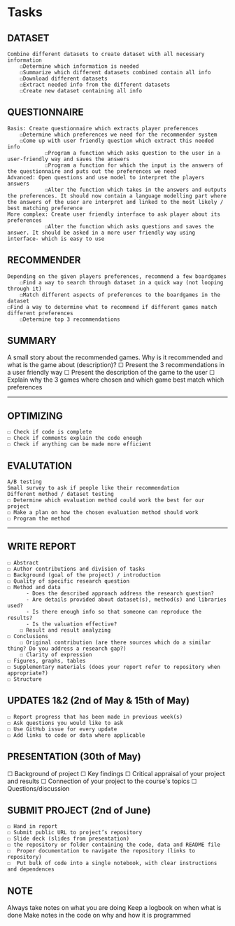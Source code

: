 # Tasks

## DATASET 
	Combine different datasets to create dataset with all necessary information
		☐Determine which information is needed
		☐Summarize which different datasets combined contain all info
		☐Download different datasets
		☐Extract needed info from the different datasets
		☐Create new dataset containing all info

## QUESTIONNAIRE
	Basis: Create questionnaire which extracts player preferences
		☐Determine which preferences we need for the recommender system
		☐Come up with user friendly question which extract this needed info
                ☐Program a function which asks question to the user in a user-friendly way and saves the answers 
                ☐Program a function for which the input is the answers of the questionnaire and puts out the preferences we need 
	Advanced: Open questions and use model to interpret the players answers 
                ☐Alter the function which takes in the answers and outputs the preferences. It should now contain a language modelling part where the answers of the user are interpret and linked to the most likely / best matching preference
	More complex: Create user friendly interface to ask player about its preferences 
                ☐Alter the function which asks questions and saves the answer. It should be asked in a more user friendly way using interface- which is easy to use

## RECOMMENDER 
	Depending on the given players preferences, recommend a few boardgames
		☐Find a way to search through dataset in a quick way (not looping through it)
		☐Match different aspects of preferences to the boardgames in the dataset
    ☐Find a way to determine what to recommend if different games match different preferences  
		☐Determine top 3 recommendations


## SUMMARY 
A small story about the recommended games. Why is it recommended and what is the game about (description)?
  ☐ Present the 3 recommendations in a user friendly way
  ☐ Present the description of the game to the user
  ☐ Explain why the 3 games where chosen and which game best match which preferences

-------------------------------------------------------------------------------------------------------------------------------------------------------
## OPTIMIZING
	☐ Check if code is complete
	☐ Check if comments explain the code enough
	☐ Check if anything can be made more efficient

## EVALUTATION
	A/B testing
	Small survey to ask if people like their recommendation
	Different method / dataset testing 
	☐ Determine which evaluation method could work the best for our project
	☐ Make a plan on how the chosen evaluation method should work
	☐ Program the method 
  
-------------------------------------------------------------------------------------------------------------------------------------------------------
## WRITE REPORT
	☐ Abstract
	☐ Author contributions and division of tasks
	☐ Background (goal of the project) / introduction
	☐ Quality of specific research question
	☐ Method and data
	      -	Does the described approach address the research question?
	      -	Are details provided about dataset(s), method(s) and libraries used?
	      -	Is there enough info so that someone can reproduce the results?
	      -	Is the valuation effective?
        ☐ Result and result analyzing 
	☐ Conclusions
        ☐ Original contribution (are there sources which do a similar thing? Do you address a research gap?)
        ☐ Clarity of expression
	☐ Figures, graphs, tables 
	☐ Supplementary materials (does your report refer to repository when appropriate?)
	☐ Structure 

## UPDATES 1&2 (2nd of May & 15th of May)
	☐ Report progress that has been made in previous week(s)
	☐ Ask questions you would like to ask
	☐ Use GitHub issue for every update 
	☐ Add links to code or data where applicable 

## PRESENTATION (30th of May)
  ☐ Background of project
	☐ Key findings
	☐ Critical appraisal of your project and results
	☐ Connection of your project to the course's topics
	☐ Questions/discussion

## SUBMIT PROJECT (2nd of June)
	☐ Hand in report
	☐ Submit public URL to project’s repository 
	☐ Slide deck (slides from presentation)
	☐ the repository or folder containing the code, data and README file
	☐  Proper documentation to navigate the repository (links to repository)
	☐  Put bulk of code into a single notebook, with clear instructions and dependences 


## NOTE
Always take notes on what you are doing
Keep a logbook on when what is done
Make notes in the code on why and how it is programmed
